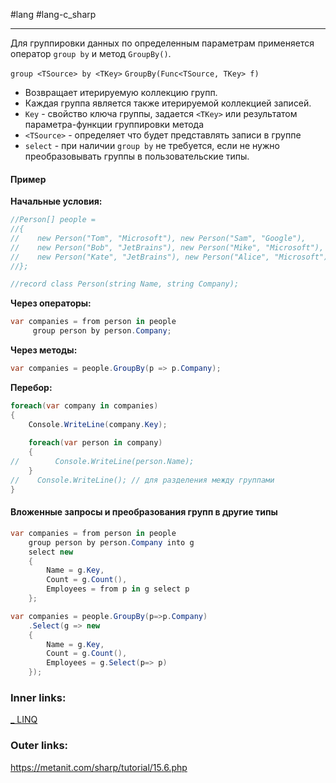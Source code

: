 #lang #lang-c_sharp 

---
Для группировки данных по определенным параметрам применяется оператор `group by` и метод `GroupBy()`.

`group <TSource> by <TKey>`
`GroupBy(Func<TSource, TKey> f)`

- Возвращает итерируемую коллекцию групп. 
- Каждая группа является также итерируемой коллекцией записей.
- `Key` - свойство ключа группы, задается `<TKey>` или результатом параметра-функции группировки метода 
- `<TSource>` - определяет что будет представлять записи в группе
- `select` - при наличии `group by` не требуется, если не нужно преобразовывать группы в пользовательские типы.

#### Пример

**Начальные условия:**
```csharp
//Person[] people =
//{
//    new Person("Tom", "Microsoft"), new Person("Sam", "Google"),
//    new Person("Bob", "JetBrains"), new Person("Mike", "Microsoft"),
//    new Person("Kate", "JetBrains"), new Person("Alice", "Microsoft"),
//};

//record class Person(string Name, string Company);
```

**Через операторы:**
```csharp
var companies = from person in people
     group person by person.Company;
```

**Через методы:**
```csharp
var companies = people.GroupBy(p => p.Company);
```

**Перебор:**
```csharp
foreach(var company in companies)
{
    Console.WriteLine(company.Key);
 
    foreach(var person in company)
    {
//        Console.WriteLine(person.Name);
    }
//    Console.WriteLine(); // для разделения между группами
}
```

#### Вложенные запросы и преобразования групп в другие типы

```csharp
var companies = from person in people
	group person by person.Company into g
	select new
	{
		Name = g.Key,
		Count = g.Count(),
		Employees = from p in g select p
	};
```

```csharp
var companies = people.GroupBy(p=>p.Company)
	.Select(g => new
	{
		Name = g.Key,
		Count = g.Count(),
		Employees = g.Select(p=> p) 
	});
```

### Inner links:
[_ LINQ](1.%20Languages/C-sharp/Базы%20данных/LINQ/_%20LINQ.md)
### Outer links:
https://metanit.com/sharp/tutorial/15.6.php